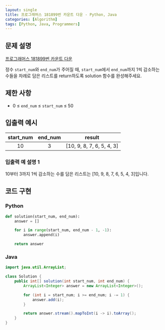 ```yaml
---
layout: single
title: 프로그래머스 181899번 카운트 다운 - Python, Java
categories: [Algorithm]
tags: [Python, Java, Programmers]
---
```


## 문제 설명
[프로그래머스 181899번 카운트 다운](https://school.programmers.co.kr/learn/courses/30/lessons/181899)

정수 `start_num`와 `end_num`가 주어질 때, `start_num`에서 `end_num`까지 1씩 감소하는 수들을 차례로 담은 리스트를 return하도록 solution 함수를 완성해주세요.

## 제한 사항

* 0 ≤ `end_num` ≤ `start_num` ≤ 50

## 입출력 예시

| start_num | 	end_num |           	result            |
|:---------:|:--------:|:----------------------------:|
|    10     |    	3    | 	\[10, 9, 8, 7, 6, 5, 4, 3\] |

### 입출력 예 설명 1

10부터 3까지 1씩 감소하는 수를 담은 리스트는 \[10, 9, 8, 7, 6, 5, 4, 3\]입니다.

## 코드 구현

### Python

```python
def solution(start_num, end_num):
    answer = []

    for i in range(start_num, end_num - 1, -1):
        answer.append(i)

    return answer
```

### Java

```java
import java.util.ArrayList;

class Solution {
    public int[] solution(int start_num, int end_num) {
        ArrayList<Integer> answer = new ArrayList<Integer>();

        for (int i = start_num; i >= end_num; i -= 1) {
            answer.add(i);
        }

        return answer.stream().mapToInt(i -> i).toArray();
    }
}
```